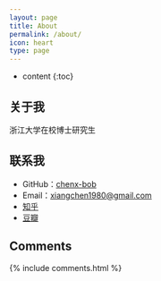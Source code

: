 ```yaml
---
layout: page
title: About
permalink: /about/
icon: heart
type: page
---
```


* content
{:toc}

## 关于我

浙江大学在校博士研究生

## 联系我

* GitHub：[chenx-bob](https://github.com/chenx-bob)
* Email：xiangchen1980@gmail.com
* [知乎](https://www.zhihu.com/people/cxianger)
* [豆瓣](https://www.douban.com/people/83205134/)


## Comments

{% include comments.html %}
